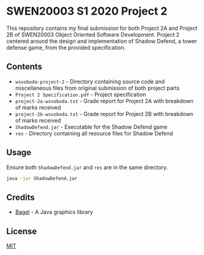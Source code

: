# SWEN20003 S1 2020 Project 2

This repository contains my final submission for both Project 2A and Project 2B of SWEN20003 Object Oriented Software Development. Project 2 centered around the design and implementation of Shadow Defend, a tower defense game, from the provided specification.

## Contents

* `wsvoboda-project-2` - Directory containing source code and miscellaneous files from original submission of both project parts
* `Project 2 Specification.pdf` - Project specification
* `project-2a-wsvoboda.txt` - Grade report for Project 2A with breakdown of marks received
* `project-2b-wsvoboda.txt` - Grade report for Project 2B with breakdown of marks received
* `ShadowDefend.jar` - Executable for the Shadow Defend game
* `res` - Directory containing all resource files for Shadow Defend

## Usage

Ensure both `ShadowDefend.jar` and `res` are in the same directory.

```zsh
java -jar ShadowDefend.jar
```

## Credits

* [Bagel](https://people.eng.unimelb.edu.au/mcmurtrye/bagel-doc/) - A Java graphics library

## License
[MIT](https://choosealicense.com/licenses/mit/)
